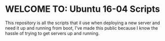 # WELCOME TO: Ubuntu 16-04 Scripts

This repository is all the scripts that iI use when deploying a new server and need it up and running from boot, I've made this public because I know the hassle of trying to get servers up and running.